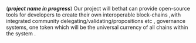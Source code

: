 (***project name in progress***)
Our project will bethat can provide open-source tools for developers to create their own interoperable block-chains ,with integrated community delegating/validating/propositions etc , governance systems, one token which will be the universal currency of all chains within the system . 
